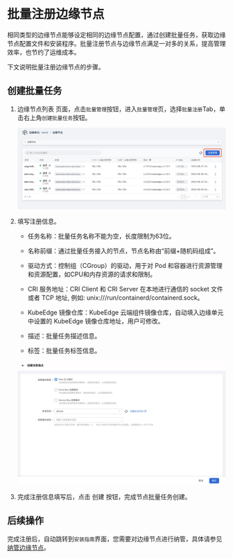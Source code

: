# 批量注册边缘节点

相同类型的边缘节点能够设定相同的边缘节点配置，通过创建批量任务，获取边缘节点配置文件和安装程序。批量注册节点与边缘节点满足一对多的关系，提高管理效率，也节约了运维成本。

下文说明批量注册边缘节点的步骤。

## 创建批量任务

1. 边缘节点列表 页面，点击`批量管理`按钮，进入`批量管理`页，选择`批量注册`Tab，单击右上角`创建批量任务`按钮。

   ![批量管理](../../images/node-batch-01.png)

2. 填写注册信息。

    - 任务名称：批量任务名称不能为空，长度限制为63位。

    - 名称前缀：通过批量任务接入的节点，节点名称由“前缀+随机码组成”。

    - 驱动方式：控制组（CGroup）的驱动，用于对 Pod 和容器进行资源管理和资源配置，如CPU和内存资源的请求和限制。

    - CRI 服务地址：CRI Client 和 CRI Server 在本地进行通信的 socket 文件或者 TCP 地址, 例如: unix:///run/containerd/containerd.sock。

    - KubeEdge 镜像仓库：KubeEdge 云端组件镜像仓库，自动填入边缘单元中设置的 KubeEdge 镜像仓库地址，用户可修改。

    - 描述：批量任务描述信息。

    - 标签：批量任务标签信息。

     ![创建批量任务](../../images/create-route-02.png)
   
3. 完成注册信息填写后，点击 创建 按钮，完成节点批量任务创建。

## 后续操作
完成注册后，自动跳转到`安装指南`界面，您需要对边缘节点进行纳管，具体请参见[纳管边缘节点](./managed-node.md)。

